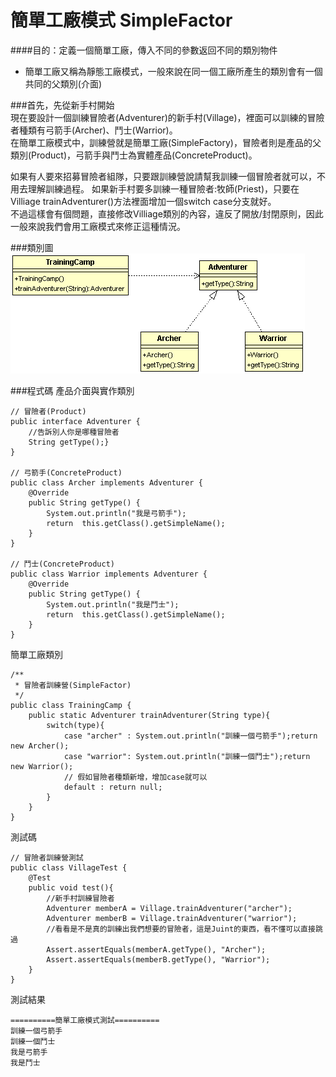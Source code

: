 # 簡單工廠模式 SimpleFactor

####目的：定義一個簡單工廠，傳入不同的參數返回不同的類別物件 
* 簡單工廠又稱為靜態工廠模式，一般來說在同一個工廠所產生的類別會有一個共同的父類別(介面)
   
###首先，先從新手村開始  
現在要設計一個訓練冒險者(Adventurer)的新手村(Village)，裡面可以訓練的冒險者種類有弓箭手(Archer)、鬥士(Warrior)。  
在簡單工廠模式中，訓練營就是簡單工廠(SimpleFactory)，冒險者則是產品的父類別(Product)，弓箭手與鬥士為實體產品(ConcreteProduct)。  

如果有人要來招募冒險者組隊，只要跟訓練營說請幫我訓練一個冒險者就可以，不用去理解訓練過程。
如果新手村要多訓練一種冒險者:牧師(Priest)，只要在Villiage trainAdventurer()方法裡面增加一個switch case分支就好。  
不過這樣會有個問題，直接修改Villiage類別的內容，違反了開放/封閉原則，因此一般來說我們會用工廠模式來修正這種情況。

###類別圖  
![SimpleFactor Class Diagram](image/simpleFactory.gif)  

###程式碼
產品介面與實作類別  
```
// 冒險者(Product)
public interface Adventurer {
	//告訴別人你是哪種冒險者
	String getType();}
}

// 弓箭手(ConcreteProduct)
public class Archer implements Adventurer {
	@Override
	public String getType() {
		System.out.println("我是弓箭手");
		return  this.getClass().getSimpleName();
	}
}

// 鬥士(ConcreteProduct)
public class Warrior implements Adventurer {
	@Override
	public String getType() {
		System.out.println("我是鬥士");	
		return  this.getClass().getSimpleName();
	}
}	

```  

簡單工廠類別  
```  
/**
 * 冒險者訓練營(SimpleFactor)
 */
public class TrainingCamp {
	public static Adventurer trainAdventurer(String type){
		switch(type){
			case "archer" : System.out.println("訓練一個弓箭手");return new Archer(); 
			case "warrior": System.out.println("訓練一個鬥士");return new Warrior();
			// 假如冒險者種類新增，增加case就可以
			default : return null;
		}
	}
}  
```  
  
測試碼  
```
// 冒險者訓練營測試
public class VillageTest {
	@Test
	public void test(){
		//新手村訓練冒險者
		Adventurer memberA = Village.trainAdventurer("archer");
		Adventurer memberB = Village.trainAdventurer("warrior");
		//看看是不是真的訓練出我們想要的冒險者，這是Juint的東西，看不懂可以直接跳過
		Assert.assertEquals(memberA.getType(), "Archer");
		Assert.assertEquals(memberB.getType(), "Warrior");
	}
}

```

測試結果
```
==========簡單工廠模式測試==========
訓練一個弓箭手
訓練一個鬥士
我是弓箭手
我是鬥士
```

 
  
